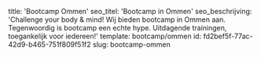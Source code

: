 title: 'Bootcamp Ommen'
seo_titel: 'Bootcamp in Ommen'
seo_beschrijving: 'Challenge your body & mind! Wij bieden bootcamp in Ommen aan. Tegenwoordig is bootcamp een echte hype. Uitdagende trainingen, toegankelijk voor iedereen!'
template: bootcamp/ommen
id: fd2bef5f-77ac-42d9-b465-751f809f51f2
slug: bootcamp-ommen
